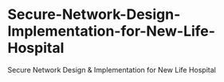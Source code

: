 # Secure-Network-Design-Implementation-for-New-Life-Hospital
Secure Network Design &amp; Implementation for New Life Hospital

